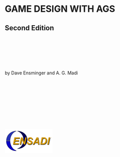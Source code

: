 # GAME DESIGN WITH AGS
## Second Edition
<br/>
<br/>
<br/>
<br/>
<br/>
<br/>
by Dave Ensminger and A. G. Madi

<br/>
<br/>
<br/>
<br/>
<br/>
<br/>
<br/>
<br/>
<br/>
<br/>

[![publisher logo][publisher-img]][publisher-site]

<!-- Named page links below: /-->

[publisher-img]: ./images/ensadilogo.png
[publisher-site]: https://ensadi.com/

